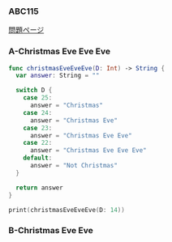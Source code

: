 ### ABC115
[問題ページ](https://atcoder.jp/contests/abc115/tasks)

### A-Christmas Eve Eve Eve
```Swift
func christmasEveEveEve(D: Int) -> String {
  var answer: String = ""

  switch D {
    case 25:
      answer = "Christmas"
    case 24:
      answer = "Christmas Eve"
    case 23:
      answer = "Christmas Eve Eve"
    case 22:
      answer = "Christmas Eve Eve Eve"
    default:
      answer = "Not Christmas"
  }

  return answer
}

print(christmasEveEveEve(D: 14))

```

### B-Christmas Eve Eve
```Swift

```

